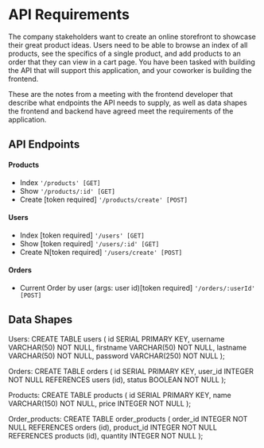 # API Requirements

The company stakeholders want to create an online storefront to showcase their great product ideas. Users need to be able to browse an index of all products, see the specifics of a single product, and add products to an order that they can view in a cart page. You have been tasked with building the API that will support this application, and your coworker is building the frontend.

These are the notes from a meeting with the frontend developer that describe what endpoints the API needs to supply, as well as data shapes the frontend and backend have agreed meet the requirements of the application.

## API Endpoints

#### Products

- Index `'/products' [GET]`
- Show `'/products/:id' [GET]`
- Create [token required] `'/products/create' [POST]`

#### Users

- Index [token required] `'/users' [GET]`
- Show [token required] `'/users/:id' [GET]`
- Create N[token required] `'/users/create' [POST]`

#### Orders

- Current Order by user (args: user id)[token required] `'/orders/:userId' [POST]`

## Data Shapes

Users:
CREATE TABLE users (
id SERIAL PRIMARY KEY,
username VARCHAR(50) NOT NULL,
firstname VARCHAR(50) NOT NULL,
lastname VARCHAR(50) NOT NULL,
password VARCHAR(250) NOT NULL
);

Orders:
CREATE TABLE orders (
id SERIAL PRIMARY KEY,
user_id INTEGER NOT NULL REFERENCES users (id),
status BOOLEAN NOT NULL
);

Products:
CREATE TABLE products (
id SERIAL PRIMARY KEY,
name VARCHAR(150) NOT NULL,
price INTEGER NOT NULL
);

Order_products:
CREATE TABLE order_products (
order_id INTEGER NOT NULL REFERENCES orders (id),
product_id INTEGER NOT NULL REFERENCES products (id),
quantity INTEGER NOT NULL
);
